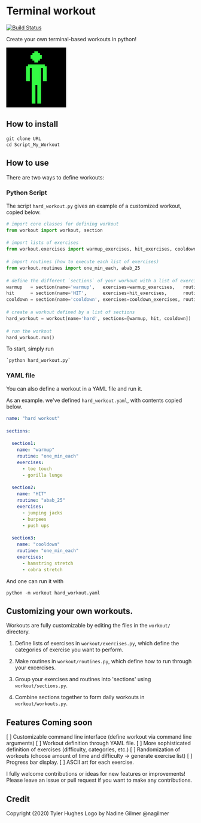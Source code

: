 # Terminal workout
[![Build Status](url)](https://travis-ci.com/twhughes/workout)

Create your own terminal-based workouts in python!

![](img/jumping-jack-160.gif)

<!-- <img src="/img/logo.png" title="logo" alt="logo"> -->

## How to install

    git clone URL
    cd Script_My_Workout

## How to use

There are two ways to define workouts:

### Python Script

The script `hard_workout.py` gives an example of a customized workout, copied below.

```python
# import core classes for defining workout
from workout import workout, section

# import lists of exercises
from workout.exercises import warmup_exercises, hit_exercises, cooldown_exercises

# import routines (how to execute each list of exercises)
from workout.routines import one_min_each, abab_25

# define the different `sections` of your workout with a list of exercises and a routine for running them
warmup   = section(name='warmup',   exercises=warmup_exercises,   routine=one_min_each)
hit      = section(name='HIT',      exercises=hit_exercises,      routine=abab_25)
cooldown = section(name='cooldown', exercises=cooldown_exercises, routine=one_min_each)

# create a workout defined by a list of sections
hard_workout = workout(name='hard', sections=[warmup, hit, cooldown])

# run the workout
hard_workout.run()
```

To start, simply run

    `python hard_workout.py`

### YAML file

You can also define a workout in a YAML file and run it.

As an example. we've defined `hard_workout.yaml`, with contents copied below.

```yaml
name: "hard workout"

sections:

  section1:
    name: "warmup"
    routine: "one_min_each"
    exercises:
      - toe touch
      - gorilla lunge

  section2:
    name: "HIT"
    routine: "abab_25"
    exercises:
      - jumping jacks
      - burpees
      - push ups

  section3:
    name: "cooldown"
    routine: "one_min_each"
    exercises:
      - hamstring stretch
      - cobra stretch
```

And one can run it with

    python -m workout hard_workout.yaml

## Customizing your own workouts.

Workouts are fully customizable by editing the files in the `workout/` directory.

1.  Define lists of exercises in `workout/exercises.py`, which define the categories of exercise you want to perform.

2.  Make routines in `workout/routines.py`, which define how to run through your excercises.

3.  Group your exercises and routines into 'sections' using `workout/sections.py`.

4.  Combine sections together to form daily workouts in `workout/workouts.py`.

## Features Coming soon

[ ] Customizable command line interface (define workout via command line arguments)
[ ] Workout definition through YAML file.
[ ] More sophisticated definition of exercises (difficulty, categories, etc.)
[ ] Randomization of workouts (choose amount of time and difficulty -> generate exercise list)
[ ] Progress bar display.
[ ] ASCII art for each exercise.

I fully welcome contributions or ideas for new features or improvements!  Please leave an issue or pull request if you want to make any contributions.

## Credit

Copyright (2020) Tyler Hughes
Logo by Nadine Gilmer @nagilmer


